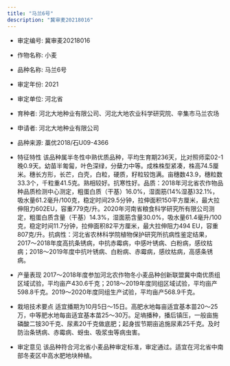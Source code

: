 ```yaml
---
title: "马兰6号"
description: "冀审麦20218016"
---
```

* 审定编号:  冀审麦20218016

*  作物名称:  小麦

*  品种名称:  马兰6号

*  审定年份:  2021

*  审定单位:  河北省

* 育种者:  河北大地种业有限公司、河北大地农业科学研究院、辛集市马兰农场

*  申请者:  河北大地种业有限公司

*  品种来源:  藁优2018/石U09-4366

*  特征特性
该品种属半冬性中熟优质品种，平均生育期236天，比对照师栾02-1晚0.9天。幼苗半匍匐，叶色深绿，分蘖力中等。成株株型紧凑，株高74.5厘米。穗长方形，长芒，白壳，白粒，硬质，籽粒较饱满。亩穗数43.9，穗粒数33.3个，千粒重41.5克。熟相较好。抗寒性好。品质：2018年河北省农作物品种品质检测中心测定，粗蛋白质（干基）16.0%，湿面筋(14%湿基)32.1%，吸水量61.2毫升/100克，稳定时间29.5分钟，拉伸面积150平方厘米，最大拉伸阻力602EU，容重779克/升。2020年河南省粮食科学研究所有限公司测定，粗蛋白质含量（干基）14.3%，湿面筋含量30.0%，吸水量61.4毫升/100克，稳定时间11.7分钟，拉伸面积82平方厘米，最大拉伸阻力494 EU，容重807克/升。抗病性：河北省农林科学院植物保护研究所抗病性鉴定结果，2017～2018年度高抗条锈病，中抗赤霉病，中感叶锈病、白粉病，感纹枯病；2018～2019年度中抗叶锈病、白粉病、赤霉病，感纹枯病，高感条锈病。

*  产量表现
2017～2018年度参加河北农作物冬小麦品种创新联盟冀中南优质组区域试验，平均亩产430.6千克；2018～2019年度同组区域试验，平均亩产598.8千克。2019～2020年度同组生产试验，平均亩产568.9千克。

*  栽培技术要点
适宜播期为10月5日～15日。高肥水地每亩适宜基本苗20～25万，中等肥水地每亩适宜基本苗25～30万。足墒播种，播后镇压，一般亩施磷酸二铵30千克、尿素20千克做底肥；起身拔节期亩追施尿素25千克。及时防治条锈病、赤霉病、蚜虫、吸浆虫等病虫害。

*  审定意见
该品种符合河北省小麦品种审定标准，审定通过。适宜在河北省中南部冬麦区中高水肥地块种植。
